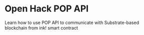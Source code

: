 # Open Hack POP API
Learn how to use POP API to communicate with Substrate-based blockchain from ink! smart contract
